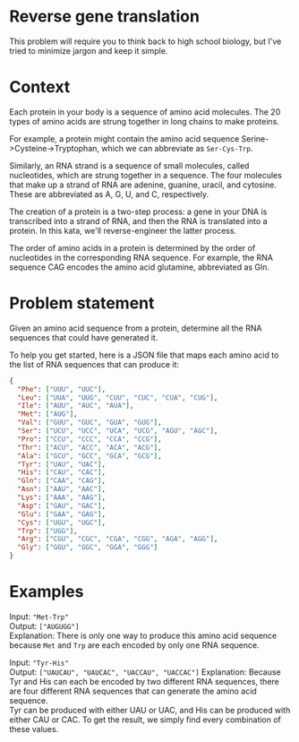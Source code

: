 # Reverse gene translation
This problem will require you to think back to high school biology, but I've tried to minimize jargon and keep it simple.

# Context
Each protein in your body is a sequence of amino acid molecules. The 20 types of amino acids are strung together in long chains to make proteins.

For example, a protein might contain the amino acid sequence Serine->Cysteine->Tryptophan, which we can abbreviate as `Ser-Cys-Trp`.

Similarly, an RNA strand is a sequence of small molecules, called nucleotides, which are strung together in a sequence. The four molecules that make up a strand of RNA are adenine, guanine, uracil, and cytosine. These are abbreviated as A, G, U, and C, respectively.

The creation of a protein is a two-step process: a gene in your DNA is transcribed into a strand of RNA, and then the RNA is translated into a protein. In this kata, we'll reverse-engineer the latter process.

The order of amino acids in a protein is determined by the order of nucleotides in the corresponding RNA sequence. For example, the RNA sequence CAG encodes the amino acid glutamine, abbreviated as Gln.

# Problem statement
Given an amino acid sequence from a protein, determine all the RNA sequences that could have generated it.

To help you get started, here is a JSON file that maps each amino acid to the list of RNA sequences that can produce it:

```json
{
  "Phe": ["UUU", "UUC"],
  "Leu": ["UUA", "UUG", "CUU", "CUC", "CUA", "CUG"],
  "Ile": ["AUU", "AUC", "AUA"],
  "Met": ["AUG"],
  "Val": ["GUU", "GUC", "GUA", "GUG"],
  "Ser": ["UCU", "UCC", "UCA", "UCG", "AGU", "AGC"],
  "Pro": ["CCU", "CCC", "CCA", "CCG"],
  "Thr": ["ACU", "ACC", "ACA", "ACG"],
  "Ala": ["GCU", "GCC", "GCA", "GCG"],
  "Tyr": ["UAU", "UAC"],
  "His": ["CAU", "CAC"],
  "Gln": ["CAA", "CAG"],
  "Asn": ["AAU", "AAC"],
  "Lys": ["AAA", "AAG"],
  "Asp": ["GAU", "GAC"],
  "Glu": ["GAA", "GAG"],
  "Cys": ["UGU", "UGC"],
  "Trp": ["UGG"],
  "Arg": ["CGU", "CGC", "CGA", "CGG", "AGA", "AGG"],
  "Gly": ["GGU", "GGC", "GGA", "GGG"]
}
```

# Examples
Input: `"Met-Trp"`  
Output: `["AUGUGG"]`  
Explanation: There is only one way to produce this amino acid sequence because `Met` and `Trp` are each encoded by only one RNA sequence.

Input: `"Tyr-His"`  
Output: `["UAUCAU", "UAUCAC", "UACCAU", "UACCAC"]`
Explanation: Because Tyr and His can each be encoded by two different RNA sequences, there are four different RNA sequences that can generate the amino acid sequence.  
Tyr can be produced with either UAU or UAC, and His can be produced with either CAU or CAC. To get the result, we simply find every combination of these values.
